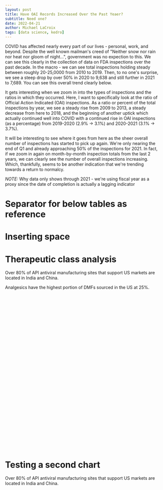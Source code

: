 ```yaml
---
layout: post
title: Have OAI Records Increased Over the Past Yeaer?
subtitle: Need one?
date: 2022-04-21 
author: Michael LaCroix 
tags: [data science, kedro]
---
```


COVID has affected nearly every part of our lives - personal, work, and beyond. Despite the well known mailman's creed of "Neither snow nor rain nor heat nor gloom of night...", government was no expection to this. We can see this clearly in the collection of data on FDA inspections over the past decade. In the macro - we can see total inspections holding steady between roughly 20-25,0000 from 2010 to 2019. Then, to no one's surprise, we see a steep drop by over 50% in 2020 to 9,638 and still further in 2021 to 7,689. You can see this overall trend clearly below.

<script type="text/javascript" src="https://www.gstatic.com/charts/loader.js"></script>

<script type="text/javascript">
  google.charts.load('current', {'packages':['corechart']});
  google.charts.setOnLoadCallback(drawChart);

  function drawChart() {
    var data = google.visualization.arrayToDataTable([
    ['Fiscal Year', 'Total Number'],
      ['2010', 21517],
      ['2011', 25489],
      ['2012', 24774],
      ['2013', 21561],
      ['2014', 20442],
      ['2015', 20447],
      ['2016', 20728],
      ['2017', 21756],
      ['2018', 21546],
      ['2019', 19527],
      ['2020', 9637],
      ['2021', 7689],
      ['2022', 3173]
    ]);

    var options = {
      title: 'Total Inspections',
      // curveType: 'function',
      legend: { position: 'bottom' }
    };

    var chart = new google.visualization.LineChart(document.getElementById('curve_chart'));

    chart.draw(data, options);
  }
</script>


It gets interesting when we zoom in into the types of inspections and the ratios in which they occurred. Here, I want to specifically look at the ratio of Official Action Indicated (OAI) inspections. As a ratio or percent of the total inspections by year, we see a steady rise from 2009 to 2013, a steady decrease from here to 2018, and the beginning of another uptick which actually continued well into COVID with a continued rise in OAI inspections (as a percentage) from 2019-2020 (2.9% -> 3.1%) and 2020-2021 (3.1% -> 3.7%).

<script type="text/javascript" src="https://www.gstatic.com/charts/loader.js"></script>

<script type="text/javascript">
  google.charts.load('current', {packages: ['corechart', 'bar']});

  // Set a callback to run when the Google Visualization API is loaded.
  google.charts.setOnLoadCallback(drawColColors);

  // Callback that creates and populates a data table,
  // instantiates the pie chart, passes in the data and
  // draws it.
  function drawColColors() {

    // Create the data table.
      var data = google.visualization.arrayToDataTable([
['Fiscal Year',
'No Action Indicated (NAI)',
'Official Action Indicated (OAI)',
'Voluntary Action Indicated (VAI)'],
['2009', 62.44459597681554, 3.98340720536424, 33.5719968178202],
['2010', 60.71478365943208, 4.10837942092299, 35.176836919644934],
['2011', 61.16756247793166, 4.59806190905881, 34.23437561300953],
['2012', 63.33252603535965, 4.58545249051424, 32.0820214741261],
['2013', 63.86995037335931, 5.2687723203933, 30.86127730624739],
['2014', 62.09275022013502, 4.8625379121416605, 33.04471186772331],
['2015', 62.54707292023279, 4.94938132733408, 32.50354575243312],
['2016', 65.20165959089155, 3.6375916634504, 31.16074874565804],
['2017', 66.53337010479868, 3.3140283140283096, 30.15260158117301],
['2018', 66.54599461617006, 2.3391812865497, 31.11482409728023],
['2019', 65.16105904644851, 2.92927741076458, 31.90966354278691],
['2020', 62.29116945107399, 3.08187195185223, 34.626958597073774],
['2021', 64.67681102874236, 3.6675770581349902, 31.655611913122637],
['2022', 74.40907658367476, 0.94547746612039, 24.64544595020485]
      ]);

    // Set chart options
      var options = {
        width: 600,
        isStacked: 'percent',
        height: 400,
        legend: { position: 'top', maxLines: 3 },
        bar: { groupWidth: '75%' },
      };

    // Instantiate and draw our chart, passing in some options.
      var chart = new google.visualization.ColumnChart(document.getElementById('chart_div'));
      chart.draw(data, options);
  }
  
</script>

It will be interesting to see where it goes from here as the sheer overall number of inspections has started to pick up again. We're only nearing the end of Q1 and already approaching 50% of the inspections for 2021. In fact, if we zoom in again on month-by-month inspection totals from the last 2 years, we can clearly see the number of overall inspections increasing. Which, thankfully, seems to be another indication that we're trending towards a return to normalcy.

*NOTE:* Why data only shows through 2021 - we're using fiscal year as a proxy since the date of completion is actually a lagging indicator

<script type="text/javascript" src="https://www.gstatic.com/charts/loader.js"></script>

<script type="text/javascript">

  // Load the Visualization API and the corechart package.
  google.charts.load('current', {packages: ['corechart', 'bar']});

  // Set a callback to run when the Google Visualization API is loaded.
  google.charts.setOnLoadCallback(drawColColors);

  // Callback that creates and populates a data table, instantiates the pie chart, passes in the data and draws it.
  function drawColColors() {
    var data = google.visualization.arrayToDataTable([
      ['Year', 'OAI percent'],
    ['2009', 3.98340720536424],
      ['2010', 4.10837942092299],
      ['2011', 4.59806190905881],
      ['2012', 4.58545249051424],
      ['2013', 5.2687723203933],
    ['2014', 4.8625379121416605],
    ['2015', 4.94938132733408],
    ['2016', 3.6375916634504],
    ['2017', 3.3140283140283096],
    ['2018', 2.3391812865497],
    ['2019', 2.92927741076458],
    ['2020', 3.08187195185223],
    ['2021', 3.6675770581349902],
    ['2022', 0.94547746612039]
  ]);

  var options = {
    width: 600,
    height: 400,
    legend: { position: 'top', maxLines: 3 },
    bar: { groupWidth: '75%' },
    // isStacked: true,
  };

    // Instantiate and draw our chart, passing in some options.
      var chart = new google.visualization.ColumnChart(document.getElementById('chart_div'));
      chart.draw(data, options);
  }
  
</script>


# Separator for below tables as reference

<div id="inspections"></div>

<script>
async function getJSON(filename) {
  const response = await fetch(filename)
  return response.json()
}

google.charts.load('current', {
  'packages': ['corechart']
});
google.charts.setOnLoadCallback(loadAndDrawChart);

function loadAndDrawChart() {
  getJSON("../assets/out_inspection.json")
  .then(drawChart)
}

function drawChart(rawData) {
  var data = google.visualization.arrayToDataTable([
    ['Inspection Classification', 'OAI', 'VAI', 'NAI', { role: 'annotation' } ],
    ...rawData.map(
      ({year, NAI, OAI, VAI, oai_ratio}) => {
        return [year, OAI, VAI, NAI, '']
      }
    )
  ]);

  var options = {
    width: 600,
    height: 400,
    // legend: { position: 'top', maxLines: 3 },
    // bar: { groupWidth: '75%' },
    isStacked: true,
    hAxis: { 
      format:'',
      showTextEvery: 1,
      slantedText: true,
      slantedTextAngle: 9,
    },
  };
  var view = new google.visualization.DataView(data);
  var chart = new google.visualization.ColumnChart(document.getElementById('inspections'));

  chart.draw(view, options);
}
</script>

# Inserting space


<!--more-->
# Therapeutic class analysis

Over 80% of API antiviral manufacturing sites that support US markets are located in India and China. <br>

Analgesics have the highest portion of DMFs sourced in the US at 25%.


<div id="aggro" style="width: 900px; height: 500px"></div>
<script
  type="text/javascript"
  src="https://www.gstatic.com/charts/loader.js"
></script>

<script>
async function getJSON(filename) {
  const response = await fetch(filename)
  return response.json()
}

google.charts.load('current', {
  'packages': ['corechart']
});
google.charts.setOnLoadCallback(loadAndDrawChart2);

function loadAndDrawChart2() {
  getJSON("../assets/class_antivirals.json")
  .then(drawChart2)
}


function drawChart2(rawData) {
  var data = google.visualization.arrayToDataTable([
    ['Region', 'India', 'China', 'Europe', 'United States', 'Other'],
    ...rawData.map(
      ({year, India, China, Europe, US, Other}) => {
        return [year, India, China, Europe, US, Other]
      }
    )
  ]);
  var options = {
    title: "Geographic evolution of antiviral pharmaceutical manufacturing capacity",
    legend: { position: 'bottom', maxLines: 3 },
    vAxis: {
      minValue: 0,
      ticks: [0, .25, .5, .75, 1],
      title: 'Portion of new Type II currently active API DMFs by region', 
      titleTextStyle: {italic: false}
    },
    hAxis: {
      title: 'Year of DMF Submission', 
      titleTextStyle: {italic: false}
    },
    annotations: {
      textStyle: {
        color: 'black',
      },
    },
    series: [
      {color:'#ec9332'},
      {color:'#c44129'},
      {color:'#3e8410'},
      {color:'#0560bd'},
      {color:'#D3D3D3', visibleInLegend: false},
    ],
    isStacked: 'percent',
  };

    var chart = new google.visualization.AreaChart(
      document.getElementById("aggro")
    );
    chart.draw(data, options);
}
</script>


# Testing a second chart

Over 80% of API antiviral manufacturing sites that support US markets are located in India and China.

<script>
async function getJSON(filename) {
  const response = await fetch(filename)
  return response.json()
}

google.charts.load('current', {
  'packages': ['corechart']
});
google.charts.setOnLoadCallback(loadAndDrawChart);

function loadAndDrawChart() {
  getJSON("../assets/out_inspection.json")
  .then(drawChart)
}

function drawChart(rawData) {
  var data = google.visualization.arrayToDataTable([
    ['Inspection Classification', 'OAI', 'VAI', 'NAI', { role: 'annotation' } ],
    ...rawData.map(
      ({year, NAI, OAI, VAI, oai_ratio}) => {
        return [year, OAI, VAI, NAI, '']
      }
    )
  ]);

  var options = {
    width: 600,
    height: 400,
    // legend: { position: 'top', maxLines: 3 },
    // bar: { groupWidth: '75%' },
    isStacked: true,
    hAxis: { 
      format:'',
      showTextEvery: 1,
      slantedText: true,
      slantedTextAngle: 9,
    },
  };
  var view = new google.visualization.DataView(data);
  var chart = new google.visualization.ColumnChart(document.getElementById('inspections'));

  chart.draw(view, options);
}
</script>